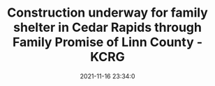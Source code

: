 ---
"title": "Construction underway for family shelter in Cedar Rapids through Family Promise of Linn County - KCRG"
"date": "2021-11-16 23:34:0"
"feed_name": "GOOGLENEWSCONSTRUCTION"
"feed_website": "https://news.google.com/search?q=construction%2Bincident&hl=en-US&gl=US&ceid=US:en"
"feed_rss": "https://news.google.com/rss/search?q=construction%2Bincident&hl=en-US&gl=US&ceid=US:en"
"link": "https://www.kcrg.com/2021/11/16/construction-underway-family-shelter-cedar-rapids-through-family-promise-linn-county/"
"source": "{'href': 'https://www.kcrg.com', 'title': 'KCRG'}"
"file": "_posts/2021-1-1-9f544f477002cd9397320d296f5d58eb9f48fd67.md"
"accident": "0"
"drilling": "0"
"dead": "0"
"injured": "0"
"arrested": "0"
"place": "unknown place"
"where": "unknown site"
"causes": "unknown"
"place_uri": "unknown place"
---